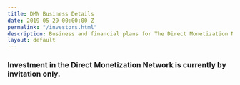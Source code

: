 ```yaml
---
title: DMN Business Details
date: 2019-05-29 00:00:00 Z
permalink: "/investors.html"
description: Business and financial plans for The Direct Monetization Network.
layout: default
---
```


### Investment in the Direct Monetization Network is currently by invitation only.
